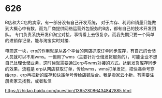 # 626 #
B店和大C店的卖家，有一部分没有自己开发系统，
对于库存、利润和销量只能做到大概心中有数。而为厂商提供网络运营外包服务的B店，都有自己的技术开发团队。
专门负责系统开发和淘宝对接，事情看上去很复杂。而我先期只要一个简单的进销存记录，能与淘宝实时对接.


电商这一块，erp的作用就是从各个平台的网店抓取订单同步库存，有自己的仓储人员就可以不用wms。一但用了wms（主要针对仓储发货服务的），可能企业不想自己处理仓储业务，这时候就需要通过erp与wms对接的方式。达到发货库存同步的效果。流程是 erp从网店获取订单，传给wms，wms打单发货，把快递单号穿给erp，erp再把新的库存和快递单号传给店铺后台。我是卖家云小新，有需要注册卖家云找我，或者私信

https://zhidao.baidu.com/question/136528086434842885.html
